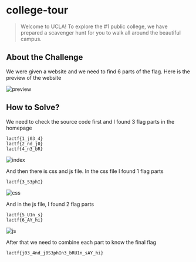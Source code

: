 # college-tour
> Welcome to UCLA! To explore the #1 public college, we have prepared a scavenger hunt for you to walk all around the beautiful campus.

## About the Challenge
We were given a website and we need to find 6 parts of the flag. Here is the preview of the website

![preview](images/preview.png)

## How to Solve?
We need to check the source code first and I found 3 flag parts in the homepage
```
lactf{1_j03_4}
lactf{2_nd_j0}
lactf{4_n3_bR}
```

![index](images/index.png)

And then there is css and js file. In the css file I found 1 flag parts
```
lactf{3_S3phI}
```

![css](images/css.png)

And in the js file, I found 2 flag parts
```
lactf{5_U1n_s}
lactf{6_AY_hi}
```

![js](images/js.png)

After that we need to combine each part to know the final flag

```
lactf{j03_4nd_j0S3phIn3_bRU1n_sAY_hi}
```